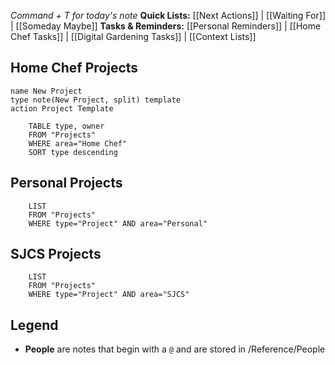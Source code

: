 *Command + T for today's note*
**Quick Lists:** [[Next Actions]] | [[Waiting For]] | [[Someday Maybe]]
**Tasks & Reminders:** [[Personal Reminders]] | [[Home Chef Tasks]] | [[Digital Gardening Tasks]] | [[Context Lists]]
   
## Home Chef Projects
```button
name New Project
type note(New Project, split) template
action Project Template
```
``` dataview
	TABLE type, owner
	FROM "Projects"
	WHERE area="Home Chef"
	SORT type descending
```
## Personal Projects
```dataview
	LIST
	FROM "Projects"
	WHERE type="Project" AND area="Personal"
```

## SJCS Projects
```dataview
	LIST
	FROM "Projects"
	WHERE type="Project" AND area="SJCS"
```

## Legend
- **People** are notes that begin with a `@` and are stored in /Reference/People
